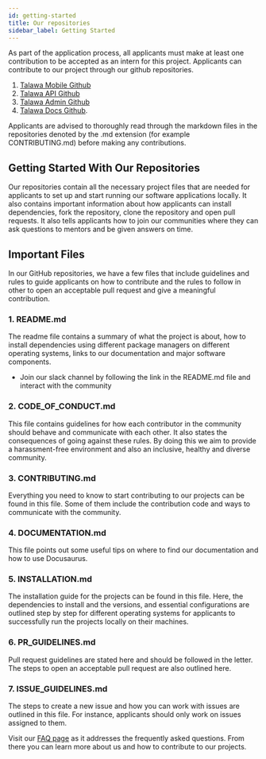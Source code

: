 ```yaml
---
id: getting-started
title: Our repositories
sidebar_label: Getting Started
---
```


As part of the application process, all applicants must make at least one contribution to be accepted as an intern for this project. Applicants can contribute to our project through our github repositories.

1. [Talawa Mobile Github](https://github.com/PalisadoesFoundation/talawa)
1. [Talawa API Github](https://github.com/PalisadoesFoundation/talawa-api)
1. [Talawa Admin Github](https://github.com/PalisadoesFoundation/talawa-admin)
1. [Talawa Docs Github](https://github.com/PalisadoesFoundation/talawa-docs).

Applicants are advised to thoroughly read through the markdown files in the repositories denoted by the .md extension (for example CONTRIBUTING.md) before making any contributions. 

## Getting Started With Our Repositories

Our repositories contain all the necessary project files that are needed for applicants to set up and start running our software applications locally. It also contains important information about how applicants can install dependencies, fork the repository, clone the repository and open pull requests. It also tells applicants how to join our communities where they can ask questions to mentors and be given answers on time.

## Important Files

In our GitHub repositories, we have a few files that include guidelines and rules to guide applicants on how to contribute and the rules to follow in other to open an acceptable pull request and give a meaningful contribution.

### 1.   README.md

The readme file contains a summary of what the project is about, how to install dependencies using different package managers on different operating systems, links to our documentation and major software components.
* Join our slack channel by following the link in the README.md file and interact with the community

### 2.  CODE_OF_CONDUCT.md

This file contains guidelines for how each contributor in the community should behave and communicate with each other. It also states the consequences of going against these rules. By doing this we aim to provide a harassment-free environment and also an inclusive, healthy and diverse community.

### 3.  CONTRIBUTING.md

Everything you need to know to start contributing to our projects can be found in this file.
Some of them include the contribution code and ways to communicate with the community.

### 4.  DOCUMENTATION.md

This file points out some useful tips on where to find our documentation and how to use Docusaurus.

### 5.  INSTALLATION.md

The installation guide for the projects can be found in this file. Here, the dependencies to install and the versions, and essential configurations are outlined step by step for different operating systems for applicants to successfully run the projects locally on their machines.

### 6.  PR_GUIDELINES.md

Pull request guidelines are stated here and should be followed in the letter. The steps to open an acceptable pull request are also outlined here.

### 7.  ISSUE_GUIDELINES.md

The steps to create a new issue and how you can work with issues are outlined in this file. For instance, applicants should only work on issues assigned to them. 



Visit our [FAQ page](docs/faq/faq.md) as it addresses the frequently asked questions. From there you can learn more about us and how to contribute to our projects.